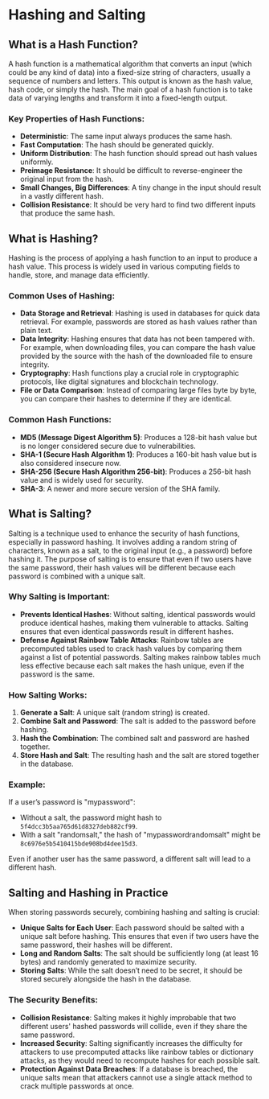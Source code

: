 # Hashing and Salting

## What is a Hash Function?

A hash function is a mathematical algorithm that converts an input (which could be any kind of data) into a fixed-size string of characters, usually a sequence of numbers and letters. This output is known as the hash value, hash code, or simply the hash. The main goal of a hash function is to take data of varying lengths and transform it into a fixed-length output.

### Key Properties of Hash Functions:
- **Deterministic**: The same input always produces the same hash.
- **Fast Computation**: The hash should be generated quickly.
- **Uniform Distribution**: The hash function should spread out hash values uniformly.
- **Preimage Resistance**: It should be difficult to reverse-engineer the original input from the hash.
- **Small Changes, Big Differences**: A tiny change in the input should result in a vastly different hash.
- **Collision Resistance**: It should be very hard to find two different inputs that produce the same hash.

## What is Hashing?

Hashing is the process of applying a hash function to an input to produce a hash value. This process is widely used in various computing fields to handle, store, and manage data efficiently.

### Common Uses of Hashing:
- **Data Storage and Retrieval**: Hashing is used in databases for quick data retrieval. For example, passwords are stored as hash values rather than plain text.
- **Data Integrity**: Hashing ensures that data has not been tampered with. For example, when downloading files, you can compare the hash value provided by the source with the hash of the downloaded file to ensure integrity.
- **Cryptography**: Hash functions play a crucial role in cryptographic protocols, like digital signatures and blockchain technology.
- **File or Data Comparison**: Instead of comparing large files byte by byte, you can compare their hashes to determine if they are identical.

### Common Hash Functions:
- **MD5 (Message Digest Algorithm 5)**: Produces a 128-bit hash value but is no longer considered secure due to vulnerabilities.
- **SHA-1 (Secure Hash Algorithm 1)**: Produces a 160-bit hash value but is also considered insecure now.
- **SHA-256 (Secure Hash Algorithm 256-bit)**: Produces a 256-bit hash value and is widely used for security.
- **SHA-3**: A newer and more secure version of the SHA family.

## What is Salting?

Salting is a technique used to enhance the security of hash functions, especially in password hashing. It involves adding a random string of characters, known as a salt, to the original input (e.g., a password) before hashing it. The purpose of salting is to ensure that even if two users have the same password, their hash values will be different because each password is combined with a unique salt.

### Why Salting is Important:
- **Prevents Identical Hashes**: Without salting, identical passwords would produce identical hashes, making them vulnerable to attacks. Salting ensures that even identical passwords result in different hashes.
- **Defense Against Rainbow Table Attacks**: Rainbow tables are precomputed tables used to crack hash values by comparing them against a list of potential passwords. Salting makes rainbow tables much less effective because each salt makes the hash unique, even if the password is the same.

### How Salting Works:
1. **Generate a Salt**: A unique salt (random string) is created.
2. **Combine Salt and Password**: The salt is added to the password before hashing.
3. **Hash the Combination**: The combined salt and password are hashed together.
4. **Store Hash and Salt**: The resulting hash and the salt are stored together in the database.

### Example:
If a user’s password is "mypassword":
- Without a salt, the password might hash to `5f4dcc3b5aa765d61d8327deb882cf99`.
- With a salt "randomsalt," the hash of "mypasswordrandomsalt" might be `8c6976e5b5410415bde908bd4dee15d3`.

Even if another user has the same password, a different salt will lead to a different hash.

## Salting and Hashing in Practice

When storing passwords securely, combining hashing and salting is crucial:

- **Unique Salts for Each User**: Each password should be salted with a unique salt before hashing. This ensures that even if two users have the same password, their hashes will be different.
- **Long and Random Salts**: The salt should be sufficiently long (at least 16 bytes) and randomly generated to maximize security.
- **Storing Salts**: While the salt doesn’t need to be secret, it should be stored securely alongside the hash in the database.

### The Security Benefits:
- **Collision Resistance**: Salting makes it highly improbable that two different users' hashed passwords will collide, even if they share the same password.
- **Increased Security**: Salting significantly increases the difficulty for attackers to use precomputed attacks like rainbow tables or dictionary attacks, as they would need to recompute hashes for each possible salt.
- **Protection Against Data Breaches**: If a database is breached, the unique salts mean that attackers cannot use a single attack method to crack multiple passwords at once.
